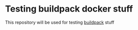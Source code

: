 # Testing buildpack docker stuff

This repository will be used for testing [buildpack](https://buildpacks.io/) stuff
